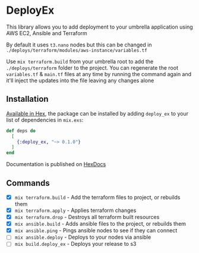 # DeployEx
This library allows you to add deployment to your umbrella application using AWS EC2, Ansible and Terraform


By default it uses `t3.nano` nodes but this can be changed in `./deploys/terraform/modules/aws-instance/variables.tf`


Use `mix terraform.build` from your umbrella root to add the `./deploys/terraform` folder
to the project. You can regenerate the root `variables.tf` & `main.tf` files at any time by running the command again and it'll inject the updates into the file
leaving any changes alone


## Installation

[Available in Hex](https://hex.pm/deploy_ex), the package can be installed
by adding `deploy_ex` to your list of dependencies in `mix.exs`:

```elixir
def deps do
  [
    {:deploy_ex, "~> 0.1.0"}
  ]
end
```

Documentation is published on [HexDocs](https://hexdocs.pm/deploy_ex)


## Commands
- [x] `mix terraform.build` - Add the terraform files to project, or rebuilds them
- [x] `mix terraform.apply` - Applies terraform changes
- [x] `mix terraform.drop` - Destroys all terraform built resources
- [x] `mix ansible.build` - Adds ansible files to the project, or rebuilds them
- [x] `mix ansible.ping` - Pings ansible nodes to see if they can connect
- [ ] `mix ansible.deploy` - Deploys to your nodes via ansible
- [ ] `mix build.deploy_ex` - Deploys your release to s3
